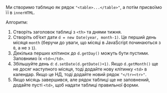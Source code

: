 Ми створимо таблицю як рядок `"<table>...</table>"`, а потім присвоїмо її в `innerHTML`.

Алгоритм:

1. Створіть заголовок таблиці з `<th>` та днями тижня.
2. Створіть об’єкт дати `d = new Date(year, month-1)`. Це перший день місяця `month` (беручи до уваги, що місяці в JavaScript починаються з `0`, а не з `1`).
3. Декілька перших клітинок до `d.getDay()` можуть бути пустими. Заповнимо їх `<td></td>`.
4. Збільшуйте день `d`: `d.setDate(d.getDate()+1)`. Якщо `d.getMonth()` ще не досяг наступного місяця, тоді додайте нову клітинку `<td>` в календар. Якщо це НД, тоді додайте новий рядок <code>"&lt;/tr&gt;&lt;tr&gt;"</code>.
5. Якщо міcяць завершився, але рядок таблиці ще не заповнений, додайте пусті `<td>`, щоб надати таблиці правильної форми.
